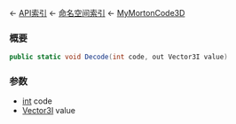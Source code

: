 ← [API索引](Api-Index) ← [命名空间索引](Namespace-Index) ← [MyMortonCode3D](VRageMath.MyMortonCode3D)

### 概要

```csharp
public static void Decode(int code, out Vector3I value)
```

### 参数

* [int](https://docs.microsoft.com/en-us/dotnet/api/System.Int32?view=netframework-4.6) code
* [Vector3I](VRageMath.Vector3I) value
